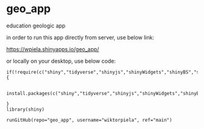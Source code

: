 # geo_app
education geologic app

in order to run this app directly from server, use below link:

https://wpiela.shinyapps.io/geo_app/

or locally on your desktop, use below code:

```
if(!require(c("shiny","tidyverse","shinyjs","shinyWidgets","shinyBS","sortable"))) {
  
  install.packages(c("shiny","tidyverse","shinyjs","shinyWidgets","shinyBS","sortable"))
  
}
library(shiny)

runGitHub(repo="geo_app", username="wiktorpiela", ref="main")
```



